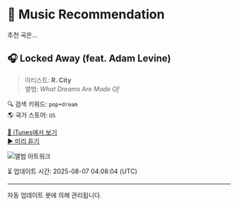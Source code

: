 
# 🎵 Music Recommendation

추천 곡은...

## 🎧 Locked Away (feat. Adam Levine)  
> 아티스트: **R. City**  
> 앨범: _What Dreams Are Made Of_  

🔍 검색 키워드: `pop+dream`  
🌎 국가 스토어: `US`

[🔗 iTunes에서 보기](https://music.apple.com/us/album/locked-away-feat-adam-levine/1031371160?i=1031371163&uo=4)  
[▶️ 미리 듣기](https://audio-ssl.itunes.apple.com/itunes-assets/AudioPreview125/v4/06/17/84/06178478-f04c-5c8a-a275-3343189a3c84/mzaf_2939757936273007052.plus.aac.p.m4a)

![앨범 아트워크](https://is1-ssl.mzstatic.com/image/thumb/Music115/v4/89/ef/93/89ef935b-8a7d-5c78-ba16-e02a82632913/dj.moqmmhzx.jpg/100x100bb.jpg)

⏳ 업데이트 시간: 2025-08-07 04:08:04 (UTC)

---
자동 업데이트 봇에 의해 관리됩니다.
